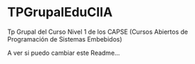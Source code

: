 ﻿# TPGrupalEduCIIA
Tp Grupal del Curso Nivel 1 de los CAPSE (Cursos Abiertos de Programación de Sistemas Embebidos)

A ver si puedo cambiar este Readme...